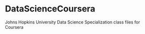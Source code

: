 DataScienceCoursera
===================

Johns Hopkins University Data Science Specialization class files for Coursera
